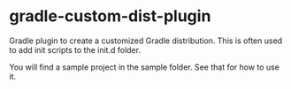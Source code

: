 gradle-custom-dist-plugin
=========================

Gradle plugin to create a customized Gradle distribution. This is often used to add init scripts to the init.d folder.

You will find a sample project in the sample folder. See that for how to use it.
